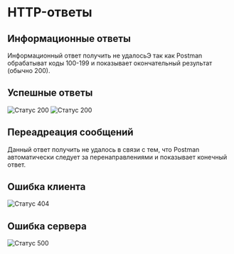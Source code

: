 # HTTP-ответы

## Информационные ответы

Информационный ответ получить не удалосьЭ так как Postman обрабатыват коды 100-199 и показывает окончательный результат (обычно 200).

## Успешные ответы

![Статус 200]()
![Статус 200]()

## Переадреация сообщений

Данный ответ получить не удалось в связи с тем, что Postman автоматически следует за перенаправлениями и показывает конечный ответ.

## Ошибка клиента

![Статус 404]()

## Ошибка сервера

![Статус 500]()